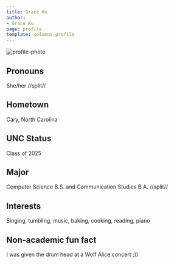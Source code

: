 ```yaml
---
title: Grace Ku
author:
- Grace Ku
page: profile
template: columns-profile
---
```


![profile-photo](../../../static/profile-photos/gjku.jpg)

## Pronouns
She/her
//split//

## Hometown
Cary, North Carolina

## UNC Status
Class of 2025

## Major
Computer Science B.S. and Communication Studies B.A.
//split//

## Interests
Singing, tumbling, music, baking, cooking, reading, piano

## Non-academic fun fact
I was given the drum head at a Wolf Alice concert ;))